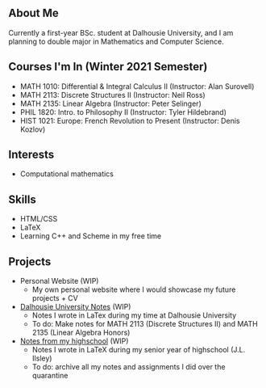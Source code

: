 ## About Me

Currently a first-year BSc. student at Dalhousie University, and I am planning to double major in Mathematics and Computer Science.

## Courses I'm In (Winter 2021 Semester)
- MATH 1010: Differential & Integral Calculus II (Instructor: Alan Surovell)
- MATH 2113: Discrete Structures II (Instructor: Neil Ross)
- MATH 2135: Linear Algebra (Instructor: Peter Selinger)
- PHIL 1820: Intro. to Philosophy II (Instructor: Tyler Hildebrand)
- HIST 1021: Europe: French Revolution to Present (Instructor: Denis Kozlov)

## Interests
- Computational mathematics 

## Skills
- HTML/CSS
- LaTeX
- Learning C++ and Scheme in my free time

## Projects
- Personal Website (WIP)
  - My own personal website where I would showcase my future projects + CV
- [Dalhousie University Notes](https://github.com/salieri-22/DalhousieU_notes) (WIP)
  - Notes I wrote in LaTex during my time at Dalhousie University
  - To do: Make notes for MATH 2113 (Discrete Structures II) and MATH 2135 (Linear Algebra Honors)
- [Notes from my highschool](https://github.com/salieri-22/JL_notes) (WIP)
  - Notes I wrote in LaTeX during my senior year of highschool (J.L. Ilsley)
  - To do: archive all my notes and assignments I did over the quarantine
